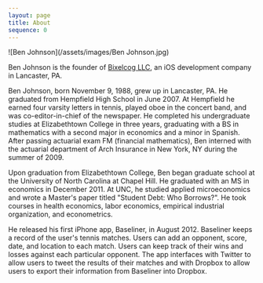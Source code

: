 ```yaml
---
layout: page
title: About
sequence: 0
---
```


![Ben Johnson](/assets/images/Ben Johnson.jpg)

Ben Johnson is the founder of [Bixelcog LLC](http://www.bixelcog.com), an iOS development company in Lancaster, PA. 

Ben Johnson, born November 9, 1988, grew up in Lancaster, PA. He graduated from Hempfield High School in June 2007. At Hempfield he earned four varsity letters in tennis, played oboe in the concert band, and was co-editor-in-chief of the newspaper. He completed his undergraduate studies at Elizabethtown College in three years, graduating with a BS in mathematics with a second major in economics and a minor in Spanish. After passing actuarial exam FM (financial mathematics), Ben interned with the actuarial department of Arch Insurance in New York, NY during the summer of 2009.

Upon graduation from Elizabethtown College, Ben began graduate school at the University of North Carolina at Chapel Hill. He graduated with an MS in economics in December 2011. At UNC, he studied applied microeconomics and wrote a Master's paper titled "Student Debt: Who Borrows?". He took courses in health economics, labor economics, empirical industrial organization, and econometrics.

He released his first iPhone app, Baseliner, in August 2012. Baseliner keeps a record of the user's tennis matches. Users can add an opponent, score, date, and location to each match. Users can keep track of their wins and losses against each particular opponent. The app interfaces with Twitter to allow users to tweet the results of their matches and with Dropbox to allow users to export their information from Baseliner into Dropbox.